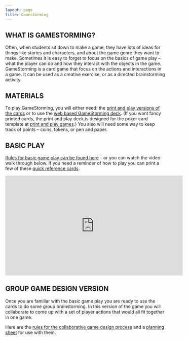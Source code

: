 ```yaml
---
layout: page
title: Gamestorming
---
```


## WHAT IS GAMESTORMING?

Often, when students sit down to make a game, they have lots of ideas for things like stories
and characters, and about the game genre they want to make. Sometimes it is easy to forget to
focus on the basics of game play – what the player can do and how they interact with the objects
in the game. GameStorming is a card game that focus on the actions and interactions in a game.
It can be used as a creative exercise, or as a directed brainstorming activity.

## MATERIALS

To play GameStorming, you will either need: the [print and play versions of the cards](assets/files/GameStormingCards.zip)
or to use the [web based GameStorming deck](gamestorming-web.html). (If you want fancy printed
cards, the print and play deck is designed for the poker card template at [print and play games](https://www.printplaygames.com/product/poker-cards/).)
You also will need some way to keep track of points – coins, tokens, or pen and paper.

## BASIC PLAY

[Rules for basic game play can be found here](assets/files/GamestormingBasicGame.pdf) – or you
can watch the video walk through below. If you need a reminder of how to play you can print a
few of these [quick reference cards](assets/files/GamestormingQuickRef.pdf).

<iframe class="yt-embed" width="560" height="315" src="https://www.youtube.com/embed/29ndZGmbNc8" title="GameStorming - How To Play" frameborder="0" allow="accelerometer; autoplay; clipboard-write; encrypted-media; gyroscope; picture-in-picture" allowfullscreen></iframe>

## GROUP GAME DESIGN VERSION

Once you are familiar with the basic game play you are ready to use the cards to do some group
brainstorming. In this version of the game you will collaborate to come up with a set of player
actions that would all fit together in one game.

Here are the [rules for the collaborative game design process](assets/files/GamestormingGroupActivityGuide.pdf)
and a [planning sheet](assets/files/GamePlannningWorksheet.pdf) for use with them.
